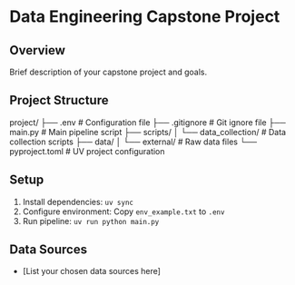 # Data Engineering Capstone Project

## Overview
Brief description of your capstone project and goals.

## Project Structure
project/
├── .env                          # Configuration file
├── .gitignore                    # Git ignore file
├── main.py                       # Main pipeline script
├── scripts/
│   └── data_collection/         # Data collection scripts
├── data/
│   └── external/                 # Raw data files
└── pyproject.toml               # UV project configuration

## Setup
1. Install dependencies: `uv sync`
2. Configure environment: Copy `env_example.txt` to `.env`
3. Run pipeline: `uv run python main.py`

## Data Sources
- [List your chosen data sources here]